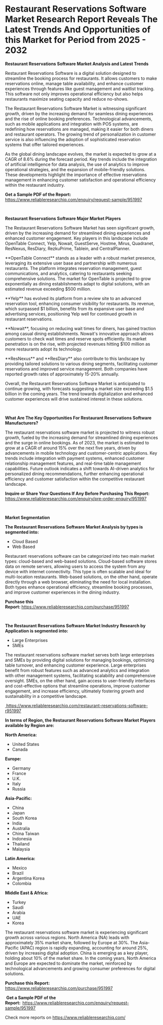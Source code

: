 <p><h1>Restaurant Reservations Software Market Research Report Reveals The Latest Trends And Opportunities of this Market for Period from 2025 - 2032</h1></p><p><strong>Restaurant Reservations Software Market Analysis and Latest Trends</strong></p>
<p><p>Restaurant Reservations Software is a digital solution designed to streamline the booking process for restaurants. It allows customers to make reservations online, manage table availability, and enhance customer experiences through features like guest management and waitlist tracking. This software not only improves operational efficiency but also helps restaurants maximize seating capacity and reduce no-shows.</p><p>The Restaurant Reservations Software Market is witnessing significant growth, driven by the increasing demand for seamless dining experiences and the rise of online booking preferences. Technological advancements, such as mobile applications and integration with POS systems, are redefining how reservations are managed, making it easier for both diners and restaurant operators. The growing trend of personalization in customer service is also influencing the adoption of sophisticated reservation systems that offer tailored experiences.</p><p>As the global dining landscape evolves, the market is expected to grow at a CAGR of 8.6% during the forecast period. Key trends include the integration of artificial intelligence for data analysis, the use of analytics to improve operational strategies, and the expansion of mobile-friendly solutions. These developments highlight the importance of effective reservations management in enhancing customer satisfaction and operational efficiency within the restaurant industry.</p></p>
<p><strong>Get a Sample PDF of the Report:&nbsp;</strong> <a href="https://www.reliableresearchiq.com/enquiry/request-sample/951997?utm_campaign=2983&utm_medium=2&utm_source=Github&utm_content=ia&utm_term=06032025&utm_id=restaurant-reservations-software">https://www.reliableresearchiq.com/enquiry/request-sample/951997</a></p>
<p>&nbsp;</p>
<p><strong>Restaurant Reservations Software Major Market Players</strong></p>
<p><p>The Restaurant Reservations Software Market has seen significant growth, driven by the increasing demand for streamlined dining experiences and enhanced customer engagement. Key players in this landscape include OpenTable Connect, Yelp, Nowait, GuestServe, Hostme, Mirus, Quadranet, ResNexus, ResDiary, RezkuPrime, Tablein, and CentralPlanner.</p><p>**OpenTable Connect** stands as a leader with a robust market presence, leveraging its extensive user base and partnership with numerous restaurants. The platform integrates reservation management, guest communications, and analytics, catering to restaurants seeking comprehensive solutions. The market for OpenTable is projected to grow exponentially as dining establishments adapt to digital solutions, with an estimated revenue exceeding $500 million.</p><p>**Yelp** has evolved its platform from a review site to an advanced reservation tool, enhancing consumer visibility for restaurants. Its revenue, which surpassed $1 billion, benefits from its expansive user base and advertising services, positioning Yelp well for continued growth in restaurant reservations.</p><p>**Nowait**, focusing on reducing wait times for diners, has gained traction among casual dining establishments. Nowait's innovative approach allows customers to check wait times and reserve spots efficiently. Its market penetration is on the rise, with projected revenues hitting $100 million as more restaurants adopt its technology.</p><p>**ResNexus** and **ResDiary** also contribute to this landscape by providing tailored solutions to various dining segments, facilitating customer reservations and improved service management. Both companies have reported growth rates of approximately 15-20% annually.</p><p>Overall, the Restaurant Reservations Software Market is anticipated to continue growing, with forecasts suggesting a market size exceeding $1.5 billion in the coming years. The trend towards digitalization and enhanced customer experiences will drive sustained interest in these solutions.</p></p>
<p>&nbsp;</p>
<p><strong>What Are The Key Opportunities For Restaurant Reservations Software Manufacturers?</strong></p>
<p><p>The restaurant reservations software market is projected to witness robust growth, fueled by the increasing demand for streamlined dining experiences and the surge in online bookings. As of 2023, the market is estimated to grow at a CAGR of around 15% over the next five years, driven by advancements in mobile technology and customer-centric applications. Key trends include integration with payment systems, enhanced customer relationship management features, and real-time table management capabilities. Future outlook indicates a shift towards AI-driven analytics for personalized dining recommendations, further enhancing operational efficiency and customer satisfaction within the competitive restaurant landscape.</p></p>
<p><strong>Inquire or Share Your Questions If Any Before Purchasing This Report:</strong> <a href="https://www.reliableresearchiq.com/enquiry/pre-order-enquiry/951997?utm_campaign=2983&utm_medium=2&utm_source=Github&utm_content=ia&utm_term=06032025&utm_id=restaurant-reservations-software">https://www.reliableresearchiq.com/enquiry/pre-order-enquiry/951997</a></p>
<p>&nbsp;</p>
<p><strong>Market Segmentation</strong></p>
<p><strong>The Restaurant Reservations Software Market Analysis by types is segmented into:</strong></p>
<p><ul><li>Cloud Based</li><li>Web Based</li></ul></p>
<p><p>Restaurant reservations software can be categorized into two main market types: cloud-based and web-based solutions. Cloud-based software stores data on remote servers, allowing users to access the system from any device with internet connectivity. This type is often scalable and ideal for multi-location restaurants. Web-based solutions, on the other hand, operate directly through a web browser, eliminating the need for local installation. Both types enhance operational efficiency, streamline booking processes, and improve customer experiences in the dining industry.</p></p>
<p><strong>Purchase this Report:&nbsp;</strong><a href="https://www.reliableresearchiq.com/purchase/951997?utm_campaign=2983&utm_medium=2&utm_source=Github&utm_content=ia&utm_term=06032025&utm_id=restaurant-reservations-software">https://www.reliableresearchiq.com/purchase/951997</a></p>
<p>&nbsp;</p>
<p><strong>The Restaurant Reservations Software Market Industry Research by Application is segmented into:</strong></p>
<p><ul><li>Large Enterprises</li><li>SMEs</li></ul></p>
<p><p>The restaurant reservations software market serves both large enterprises and SMEs by providing digital solutions for managing bookings, optimizing table turnover, and enhancing customer experience. Large enterprises benefit from robust features such as advanced analytics and integration with other management systems, facilitating scalability and comprehensive oversight. SMEs, on the other hand, gain access to user-friendly interfaces and cost-effective options that streamline operations, improve customer engagement, and increase efficiency, ultimately fostering growth and sustainability in a competitive landscape.</p></p>
<p><a href="https://www.reliableresearchiq.com/restaurant-reservations-software-r951997?utm_campaign=2983&utm_medium=2&utm_source=Github&utm_content=ia&utm_term=06032025&utm_id=restaurant-reservations-software">&nbsp;https://www.reliableresearchiq.com/restaurant-reservations-software-r951997</a></p>
<p><strong>In terms of Region, the Restaurant Reservations Software Market Players available by Region are:</strong></p>
<p>
    <p> <strong> North America: </strong>
        <ul>
            <li>United States</li>
            <li>Canada</li>
        </ul>
        </p> 
    <p> <strong> Europe: </strong>
        <ul>
            <li>Germany</li>
            <li>France</li>
            <li>U.K.</li>
            <li>Italy</li>
            <li>Russia</li>
        </ul>
        </p> 
    <p> <strong> Asia-Pacific: </strong>
        <ul>
            <li>China</li>
            <li>Japan</li>
            <li>South Korea</li>
            <li>India</li>
            <li>Australia</li>
            <li>China Taiwan</li>
            <li>Indonesia</li>
            <li>Thailand</li>
            <li>Malaysia</li>
        </ul>
        </p> 
    <p> <strong> Latin America: </strong>
        <ul>
            <li>Mexico</li>
            <li>Brazil</li>
            <li>Argentina Korea</li>
            <li>Colombia</li>
        </ul>
        </p> 
    <p> <strong> Middle East & Africa: </strong>
        <ul>
            <li>Turkey</li>
            <li>Saudi</li>
            <li>Arabia</li>
            <li>UAE</li>
            <li>Korea</li>
        </ul>
    </p>
    </p>
<p><p>The restaurant reservations software market is experiencing significant growth across various regions. North America (NA) leads with approximately 35% market share, followed by Europe at 30%. The Asia-Pacific (APAC) region is rapidly expanding, accounting for around 25%, driven by increasing digital adoption. China is emerging as a key player, holding about 10% of the market share. In the coming years, North America and Europe are expected to dominate the market, reinforced by technological advancements and growing consumer preferences for digital solutions.</p></p>
<p><strong>Purchase this Report: </strong><a href="https://www.reliableresearchiq.com/purchase/951997?utm_campaign=2983&utm_medium=2&utm_source=Github&utm_content=ia&utm_term=06032025&utm_id=restaurant-reservations-software">https://www.reliableresearchiq.com/purchase/951997</a></p>
<p>&nbsp;<strong>Get a Sample PDF of the Report:&nbsp;&nbsp;</strong><a href="https://www.reliableresearchiq.com/enquiry/request-sample/951997?utm_campaign=2983&utm_medium=2&utm_source=Github&utm_content=ia&utm_term=06032025&utm_id=restaurant-reservations-software">https://www.reliableresearchiq.com/enquiry/request-sample/951997</a></p>
<p><strong></strong></p>
<p>Check more reports on <a href="https://www.reliableresearchiq.com/?utm_campaign=2983&utm_medium=2&utm_source=Github&utm_content=ia&utm_term=06032025&utm_id=restaurant-reservations-software">https://www.reliableresearchiq.com/</a></p>